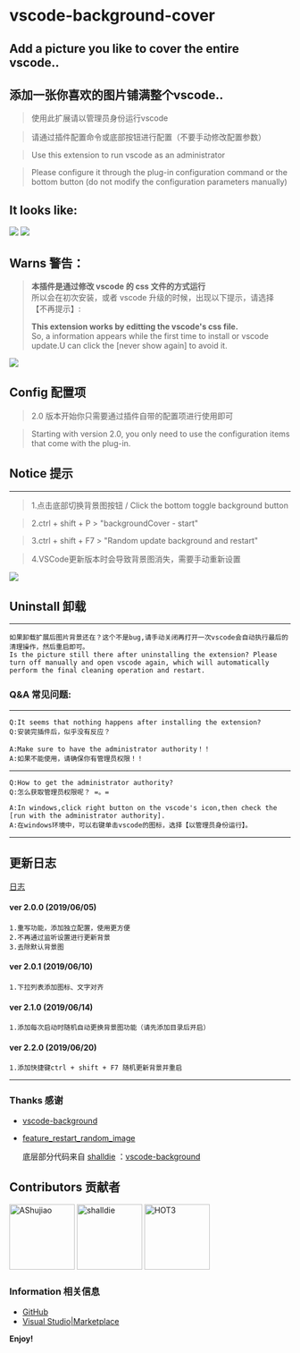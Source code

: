 # vscode-background-cover

## Add a picture you like to cover the entire vscode..
## 添加一张你喜欢的图片铺满整个vscode..


>使用此扩展请以管理员身份运行vscode

>请通过插件配置命令或底部按钮进行配置（不要手动修改配置参数）

>Use this extension to run vscode as an administrator

>Please configure it through the plug-in configuration command or the bottom button (do not modify the configuration parameters manually)



## It looks like:

![](https://user-images.githubusercontent.com/14969576/59507703-68952700-8ede-11e9-9633-5b9351c5bbb8.gif)
![](https://user-images.githubusercontent.com/14969576/59507145-b90b8500-8edc-11e9-9bf4-a7b9d1d8ae00.png)

## Warns 警告：

> **本插件是通过修改 vscode 的 css 文件的方式运行**  
> 所以会在初次安装，或者 vscode 升级的时候，出现以下提示，请选择 【不再提示】:
>
> **This extension works by editting the vscode's css file.**  
> So, a information appears while the first time to install or vscode update.U can click the [never show again] to avoid it.

![](https://user-images.githubusercontent.com/14969576/47090529-b1b0b080-d255-11e8-8812-d541cb1c3852.png)


## Config 配置项

> 2.0 版本开始你只需要通过插件自带的配置项进行使用即可

> Starting with version 2.0, you only need to use the configuration items that come with the plug-in.

## Notice 提示
---

>1.点击底部切换背景图按钮 / Click the bottom toggle background button

>2.ctrl + shift + P  >  "backgroundCover - start" 

>3.ctrl + shift + F7 >  "Random update background and restart"

>4.VSCode更新版本时会导致背景图消失，需要手动重新设置



![](https://user-images.githubusercontent.com/14969576/58956744-b076c880-87d1-11e9-8552-7a9f93eaf3b4.jpg)


## Uninstall 卸载
---

    如果卸载扩展后图片背景还在？这个不是bug,请手动关闭再打开一次vscode会自动执行最后的清理操作，然后重启即可。
    Is the picture still there after uninstalling the extension? Please turn off manually and open vscode again, which will automatically perform the final cleaning operation and restart.
    

### Q&A 常见问题:

---

    Q:It seems that nothing happens after installing the extension?
    Q:安装完插件后，似乎没有反应？

    A:Make sure to have the administrator authority！！
    A:如果不能使用，请确保你有管理员权限！！

---

    Q:How to get the administrator authority?
    Q:怎么获取管理员权限呢？ =。=

    A:In windows,click right button on the vscode's icon,then check the [run with the administrator authority].
    A:在windows环境中，可以右键单击vscode的图标，选择【以管理员身份运行】。

---
## 更新日志
[日志](https://github.com/vscode-extension/vscode-background-cover/blob/master/CHANGELOG.md)

#### ver 2.0.0 (2019/06/05)
	1.重写功能，添加独立配置，使用更方便
    2.不再通过监听设置进行更新背景
    3.去除默认背景图

#### ver 2.0.1 (2019/06/10)
	1.下拉列表添加图标、文字对齐

#### ver 2.1.0 (2019/06/14)
	1.添加每次启动时随机自动更换背景图功能（请先添加目录后开启）

#### ver 2.2.0 (2019/06/20)
	1.添加快捷键ctrl + shift + F7 随机更新背景并重启
---
### Thanks 感谢

* [vscode-background](https://github.com/shalldie/vscode-background)
* [feature_restart_random_image](https://github.com/AShujiao/vscode-background-cover/pull/2)

    底层部分代码来自 [shalldie](https://github.com/shalldie) ：[vscode-background](https://marketplace.visualstudio.com/items?itemName=shalldie.background)

## Contributors 贡献者
[<img alt="AShujiao" src="https://avatars2.githubusercontent.com/u/14969576?s=460&v=4" width="117">](https://github.com/AShujiao)
[<img alt="shalldie" src="https://avatars3.githubusercontent.com/u/9987486?s=460&v=4" width="117">](https://github.com/shalldie)
[<img alt="HOT3" src="https://avatars0.githubusercontent.com/u/43977240?s=400&v=4" width="117">](https://github.com/hot3)

### Information 相关信息

* [GitHub](https://github.com/AShujiao/vscode-background-cover)
* [Visual Studio|Marketplace](https://marketplace.visualstudio.com/items?itemName=manasxx.background-cover)


**Enjoy!**
